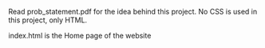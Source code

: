Read prob_statement.pdf for the idea behind this project.
No CSS is used in this project, only HTML.

index.html is the Home page of the website

